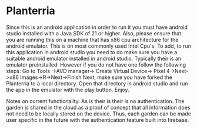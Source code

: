 # Planterria
Since this is an android application in order to run it you must have android studio installed with a Java SDK of 21 or higher.
Also, please ensure that you are running this on a machine that has x86 cpu architecture for the android emulator. This is on most commonly used Intel Cpu's.
To add, to run this application in android studio you need to do make sure you have a suitable android emulator installed in android studio. 
Typically their is an emulator preinstalled. However if you do not have one follow the following steps: 
Go to Tools ->AVD manager-> Create Virtual Device-> Pixel 4->Next->x86 Images->R->Next->Finish 
Next, make sure you have forked the Planterria to a local directory. 
Open that directory in android studio and run the app in the emulator with the play button. Enjoy.

Notes on current functionality. As is their is their is no authentication. The garden is shared in the cloud as a proof of concept that all information does not need to be locally stored on the device. Thus, each garden can be made user specific in the future with the authentication feature built into firebase.



